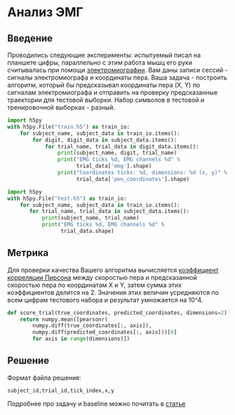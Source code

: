 # Анализ ЭМГ

## Введение

Проводились следующие эксперименты: испытуемый писал на планшете цифры, параллельно с этим работа мышц его руки считывалась при помощи [электромиографии](https://en.wikipedia.org/wiki/Electromyography). Вам
даны записи сессий - сигналы электромиографа и координаты пера. Ваша задача - построить алгоритм, который бы предсказывал координаты пера (X, Y) по сигналам электромиографа и отправить на проверку предсказанные траектории для тестовой выборки. Набор символов в тестовой и тренировочной выборках - разный.

```python
import h5py
with h5py.File("train.h5") as train_io:
    for subject_name, subject_data in train_io.items():
        for digit, digit_data in subject_data.items():
            for trial_name, trial_data in digit_data.items():
                print(subject_name, digit, trial_name)
                print("EMG ticks %d, EMG channels %d" %
                      trial_data['emg'].shape)
                print("Coordinates ticks: %d, dimensions: %d (x, y)" %
                      trial_data['pen_coordinates'].shape)
```

```python
import h5py
with h5py.File("test.h5") as train_io:
    for subject_name, subject_data in train_io.items():
       for trial_name, trial_data in subject_data.items():
           print(subject_name, trial_name)
           print("EMG ticks %d, EMG channels %d" %
                 trial_data.shape)
```

## Метрика

Для проверки качества Вашего алгоритма вычисляется [коэффициент корреляции Пирсона](https://en.wikipedia.org/wiki/Pearson_product-moment_correlation_coefficient) между скоростью пера и предсказанной скоростью пера по координатам X и Y, затем сумма этих коэффициентов делится на 2. Значения этих величин усредняются по всем цифрам тестового набора и результат умножается на 10^4.

```python
def score_trial(true_coordinates, predicted_coordinates, dimensions=2):
	return numpy.mean([pearsonr(
		numpy.diff(true_coordinates[:, axis]),
	    numpy.diff(predicted_coordinates[:, axis]))[0] 
		for axis in range(dimensions)])

```

## Решение

Формат файла решения:
```
subject_id,trial_id,tick_index,x,y
```

Подробнее про задачу и baseline можно почитать в [статье](http://journal.frontiersin.org/article/10.3389/fnins.2015.00389/full)
